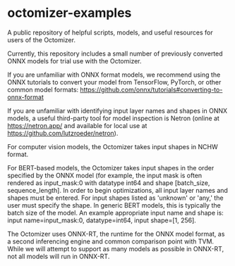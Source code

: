 # octomizer-examples

A public repository of helpful scripts, models, and useful resources for users of the Octomizer.

Currently, this repository includes a small number of previously converted ONNX models for trial use with the Octomizer.

If you are unfamiliar with ONNX format models, we recommend using the ONNX tutorials to convert your model from TensorFlow, PyTorch, or other common model formats: https://github.com/onnx/tutorials#converting-to-onnx-format

If you are unfamiliar with identifying input layer names and shapes in ONNX models, a useful third-party tool for model inspection is Netron (online at https://netron.app/ and available for local use at https://github.com/lutzroeder/netron).

For computer vision models, the Octomizer takes input shapes in NCHW format.

For BERT-based models, the Octomizer takes input shapes in the order specified by the ONNX model (for example, the input mask is often rendered as input_mask:0 with datatype int64 and shape [batch_size, sequence_length].  In order to begin optimizations, all input layer names and shapes must be entered.  For input shapes listed as 'unknown' or 'any,' the user must specify the shape.  In generic BERT models, this is typically the batch size of the model.  An example appropriate input name and shape is: input name=input_mask:0, datatype=int64, input shape=[1, 256]. 

The Octomizer uses ONNX-RT, the runtime for the ONNX model format, as a second inferencing engine and common comparison point with TVM.  While we will attempt to support as many models as possible in ONNX-RT, not all models will run in ONNX-RT.
